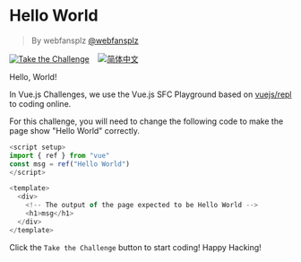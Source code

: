 <!--info-header-start--><h1>Hello World</h1><blockquote><p>By webfansplz <a href="https://github.com/webfansplz" target="_blank">@webfansplz</a></p></blockquote><p><a href="https://sfc.vuejs.org/#eyJBcHAudnVlIjoiPHNjcmlwdCBzZXR1cD5cbmltcG9ydCB7IHJlZiB9IGZyb20gXCJ2dWVcIlxuY29uc3QgbXNnID0gcmVmKFwiSGVsbG8gV29ybGQhIVwiKVxuPC9zY3JpcHQ+XG5cbjx0ZW1wbGF0ZT5cbiAgPGRpdj5cbiAgICA8aDE+bXNnPC9oMT5cbiAgPC9kaXY+XG48L3RlbXBsYXRlPlxuIn0=" target="_blank"><img src="https://img.shields.io/badge/-Take%20the%20Challenge-213547?logo=vue.js&logoColor=42b883" alt="Take the Challenge"/></a> &nbsp;&nbsp;&nbsp;<a href="./README.zh-CN.md" target="_blank"><img src="https://img.shields.io/badge/-%E7%AE%80%E4%BD%93%E4%B8%AD%E6%96%87-gray" alt="简体中文"/></a> </p><!--info-header-end-->

Hello, World!

In Vue.js Challenges, we use the Vue.js SFC Playground based on [vuejs/repl](https://github.com/vuejs/repl) to coding online.

For this challenge, you will need to change the following code to make the page show "Hello World" correctly.

```ts
<script setup>
import { ref } from "vue"
const msg = ref("Hello World")
</script>

<template>
  <div>
    <!-- The output of the page expected to be Hello World -->
    <h1>msg</h1>
  </div>
</template>

```

Click the `Take the Challenge` button to start coding! Happy Hacking!
